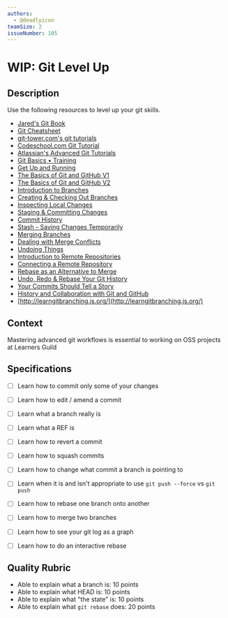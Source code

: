 ```yaml
---
authors:
  - @deadlyicon
teamSize: 2
issueNumber: 105
---
```


# WIP: Git Level Up

## Description

Use the following resources to level up your git skills.

- [Jared's Git Book](https://deadlyicon.gitbooks.io/git-level-up/content/)
- [Git Cheatsheet](https://dl.dropboxusercontent.com/s/yuzhn5n9eplmbv2/git-cheatsheet-EN-dark.pdf?dl=0)
- [git-tower.com's git tutorials](https://www.git-tower.com/learn/)
- [Codeschool.com Git Tutorial](https://try.github.io/levels/1/challenges/1)
- [Atlassian's Advanced Git Tutorials](https://www.atlassian.com/git/tutorials/advanced-overview/)
- [Git Basics • Training](https://www.youtube.com/playlist?list=PLg7s6cbtAD165JTRsXh8ofwRw0PqUnkV)
- [Get Up and Running](https://www.youtube.com/playlist?list=PLg7s6cbtAD15G8lNyoaYDuKZSKyJrgwB-)
- [The Basics of Git and GitHub V1](https://www.youtube.com/watch?v=U8GBXvdmHT4&index=21&list=PLg7s6cbtAD17uAwaZwiykDci_q3te3CTY)
- [The Basics of Git and GitHub V2](https://www.youtube.com/watch?v=u6G3fbmpWr8&index=20&list=PLg7s6cbtAD17uAwaZwiykDci_q3te3CTY)
- [Introduction to Branches](https://www.youtube.com/watch?v=Ao1beK2rEIY)
- [Creating & Checking Out Branches](https://www.youtube.com/watch?v=8jLJHCcu7r4)
- [Inspecting Local Changes](https://www.youtube.com/watch?v=f7rVDTxwfXk)
- [Staging & Committing Changes](https://www.youtube.com/watch?v=oENIN1Ip4HM)
- [Commit History ](https://www.youtube.com/watch?v=fItapkl4Ao0)
- [Stash - Saving Changes Temporarily](https://www.youtube.com/watch?v=vSl5v-Xf-3I)
- [Merging Branches](https://www.youtube.com/watch?v=hGmPhhdBAHE)
- [Dealing with Merge Conflicts](https://www.youtube.com/watch?v=aRszgF44NWk)
- [Undoing Things](https://www.youtube.com/watch?v=rW5TEgxyllQ)
- [Introduction to Remote Repositories](https://www.youtube.com/watch?v=zSP7oGefvrk)
- [Connecting a Remote Repository](https://www.youtube.com/watch?v=ITIJXrxk_n8)
- [Rebase as an Alternative to Merge](https://www.youtube.com/watch?v=PnHlnx_nmCI)
- [Undo, Redo & Rebase Your Git History](https://www.youtube.com/watch?v=W39CfI3-JFc&index=18&list=PLg7s6cbtAD17uAwaZwiykDci_q3te3CTY)
- [Your Commits Should Tell a Story](https://www.youtube.com/watch?v=m0t1mOeAJgs&index=16&list=PLg7s6cbtAD17uAwaZwiykDci_q3te3CTY)
- [History and Collaboration with Git and GitHub](https://www.youtube.com/watch?v=b8OrbpZqX4o&list=PLg7s6cbtAD15Das5LK9mXt_g59DLWxKUe)
- [http://learngitbranching.js.org/](http://learngitbranching.js.org/)
## Context

Mastering advanced git workflows is essential to working on OSS projects at Learners Guild

## Specifications


- [ ] Learn how to commit only some of your changes
- [ ] Learn how to edit / amend a commit
- [ ] Learn what a branch really is
- [ ] Learn what a REF is
- [ ] Learn how to revert a commit
- [ ] Learn how to squash commits
- [ ] Learn how to change what commit a branch is pointing to
- [ ] Learn when it is and isn't appropriate to use `git push --force` vs `git push`
- [ ] Learn how to rebase one branch onto another
- [ ] Learn how to merge two branches
- [ ] Learn how to see your git log as a graph
- [ ] Learn how to do an interactive rebase


## Quality Rubric

- Able to explain what a branch is: 10 points
- Able to explain what HEAD is: 10 points
- Able to explain what "the state" is: 10 points
- Able to explain what `git rebase` does: 20 points

